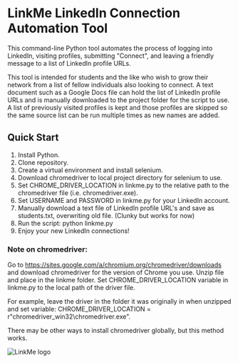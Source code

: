 # LinkMe LinkedIn Connection Automation Tool

This command-line Python tool automates the process of logging into LinkedIn,
visiting profiles, submitting "Connect", and leaving a friendly message to a list 
of LinkedIn profile URLs. 

This tool is intended for students and the like who wish to grow their network 
from a list of fellow individuals also looking to connect. A text document such as a 
Google Docs file can hold the list of LinkedIn profile URLs and is manually downloaded 
to the project folder for the script to use. A list of previously visited profiles 
is kept and those profiles are skipped so the same source list can be run multiple
times as new names are added.


## Quick Start 

1. Install Python.
2. Clone repository.
3. Create a virtual environment and install selenium.
4. Download chromedriver to local project directory for selenium to use.
5. Set CHROME_DRIVER_LOCATION in linkme.py to the relative path to the chromedriver 
   file (i.e. chromedriver.exe).
6. Set USERNAME and PASSWORD in linkme.py for your LinkedIn account.
7. Manually download a text file of LinkedIn profile URL's and save as students.txt,
   overwriting old file. (Clunky but works for now)
8. Run the script: python linkme.py
9. Enjoy your new LinkedIn connections!


### Note on chromedriver:

Go to https://sites.google.com/a/chromium.org/chromedriver/downloads and download
chromedriver for the version of Chrome you use. Unzip file and place in the linkme
folder. Set CHROME_DRIVER_LOCATION variable in linkme.py to the local path 
of the driver file.

For example, leave the driver in the folder it was originally in when unzipped
and set variable: 
CHROME_DRIVER_LOCATION = r"chromedriver_win32\chromedriver.exe".

There may be other ways to install chromedriver globally, but this method works.



![LinkMe logo](https://repository-images.githubusercontent.com/256674880/e5de8900-80f9-11ea-9ff4-3c3b16893bb9)
